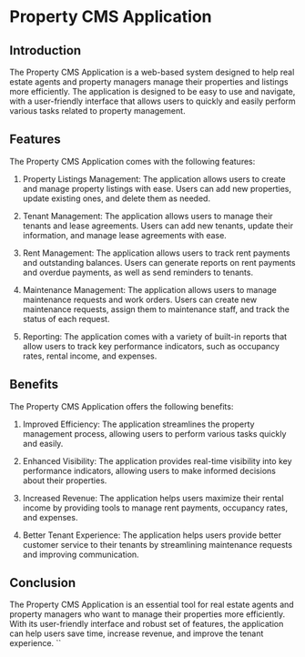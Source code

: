 # Property CMS Application

## Introduction

The Property CMS Application is a web-based system designed to help real estate agents and property managers manage their properties and listings more efficiently. The application is designed to be easy to use and navigate, with a user-friendly interface that allows users to quickly and easily perform various tasks related to property management.

## Features

The Property CMS Application comes with the following features:

1. Property Listings Management: The application allows users to create and manage property listings with ease. Users can add new properties, update existing ones, and delete them as needed.

2. Tenant Management: The application allows users to manage their tenants and lease agreements. Users can add new tenants, update their information, and manage lease agreements with ease.

3. Rent Management: The application allows users to track rent payments and outstanding balances. Users can generate reports on rent payments and overdue payments, as well as send reminders to tenants.

4. Maintenance Management: The application allows users to manage maintenance requests and work orders. Users can create new maintenance requests, assign them to maintenance staff, and track the status of each request.

5. Reporting: The application comes with a variety of built-in reports that allow users to track key performance indicators, such as occupancy rates, rental income, and expenses.

## Benefits

The Property CMS Application offers the following benefits:

1. Improved Efficiency: The application streamlines the property management process, allowing users to perform various tasks quickly and easily.

2. Enhanced Visibility: The application provides real-time visibility into key performance indicators, allowing users to make informed decisions about their properties.

3. Increased Revenue: The application helps users maximize their rental income by providing tools to manage rent payments, occupancy rates, and expenses.

4. Better Tenant Experience: The application helps users provide better customer service to their tenants by streamlining maintenance requests and improving communication.

## Conclusion

The Property CMS Application is an essential tool for real estate agents and property managers who want to manage their properties more efficiently. With its user-friendly interface and robust set of features, the application can help users save time, increase revenue, and improve the tenant experience.
``
